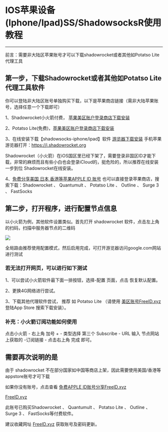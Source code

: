 # IOS苹果设备(Iphone/Ipad)SS/ShadowsocksR使用教程
 
 <hr>
 
前言：需要非大陆区苹果账号才可以下载shadowrocket或者其他如Potatso Lite代理工具

## 第一步，下载Shadowrocket或者其他如Potatso Lite代理工具软件

你可以登陆非大陆区账号单独购买下载，以下是苹果商店链接（需非大陆苹果账号，选择任意一个下载即可）

1、Shadowrocket小火箭付费， [苹果美区账户登录商店下载安装](https://itunes.apple.com/us/app/shadowrocket/id932747118?mt=8)

2、Potatso Lite(免费)，[苹果美区账户登录商店下载安装](https://itunes.apple.com/us/app/potatso-lite/id1239860606?mt=8)

3、在线安装下载【shadowsocks-iphone/ipad】软件 [游览器下载安装](https://i.shadowrocket.org/) 手机苹果游览器打开：https://i.shadowrocket.org

Shadowrocket（小火箭）在iOS国区里已经下架了，需要登录非国区ID才能下载，非常的麻烦而且有些小白也会登录iCloud的，挺危险的，所以推荐在线安装一步到位 Shadowrocket在线安装。

4、[免费分享美国 日本 香港等苹果APPLE ID 账号](/AppleID/) 也可以直接登录苹果商店，搜索下载：Shadowrocket 、 Quantumult 、 Potatso Lite 、 Outline 、 Surge 3 、 FastSocks 

## 第二步，打开程序，进行配置节点信息

以小火箭为例，其他软件设置类似。首先打开 shadowrocket 软件，点击左上角的扫码，扫描中服务器节点的二维码

![](https://raw.githubusercontent.com/ss-ssr/Help/master/%E7%85%A7%E7%89%87/i1.png)

全局路由推荐使用配置模式，然后启用完成，可打开游览器访问google.com网站进行测试

### 若无法打开网页，可以进行如下测试

1、可以尝试小火箭软件最下面一排按钮，选择-配置 页面，点击 恢复默认配置。

2、更换4G网络进行尝试。

3、下载其他代理软件尝试， 推荐 如 Potatso Lite （请使用 [美区账号FreeID.xyz](https://freeid.xyz/) 登陆App Store 搜索下载安装）。

### 补充：小火箭订阅功能如何使用

点击小火箭 - 右上角 加号 + - 类型选择 第三个 Subscribe - URL 输入 节点网站上获取的 -订阅链接 - 点击右上角 完成 即可。

## 需要再次说明的是

由于 shadowrocket 不在部分国家如中国等商店上架，因此需要使用美国/香港等appstore账号才可下载

如果你没有账号，点击查看 [免费APPLE ID账号分享FreeID.xyz](https://freeid.xyz/)

[FreeID.xyz](https://freeid.xyz/)

此账号已购买Shadowrocket 、 Quantumult 、 Potatso Lite 、 Outline 、 Surge 3 、 FastSocks等付费软件。

建议收藏网址 [FreeID.xyz](https://freeid.xyz/) 获取账号及密码更新。


